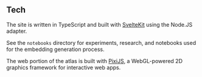 ## Tech

The site is written in TypeScript and built with [SvelteKit](https://kit.svelte.dev/) using the Node.JS adapter.

See the `notebooks` directory for experiments, research, and notebooks used for the embedding generation process.

The web portion of the atlas is built with [PixiJS](https://pixijs.com/), a WebGL-powered 2D graphics framework for interactive web apps.